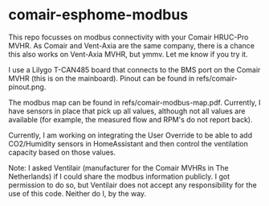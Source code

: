 # comair-esphome-modbus


This repo focusses on modbus connectivity with your Comair HRUC-Pro MVHR. As Comair and Vent-Axia are the same company, there is a chance this also works on Vent-Axia MVHR, but ymmv. Let me know if you try it.

I use a Lilygo T-CAN485 board that connects to the BMS port on the Comair MVHR (this is on the mainboard). Pinout can be found in refs/comair-pinout.png.

The modbus map can be found in refs/comair-modbus-map.pdf. Currently, I have sensors in place that pick up all values, although not all values are available (for example, the measured flow and RPM's do not report back).

Currently, I am working on integrating the User Override to be able to add CO2/Humidity sensors in HomeAssistant and then control the ventilation capacity based on those values.  

Note: I asked Ventilair (manufacturer for the Comair MVHRs in The Netherlands) if I could share the modbus information publicly. I got permission to do so, but Ventilair does not accept any responsibility for the use of this code. Neither do I, by the way.
